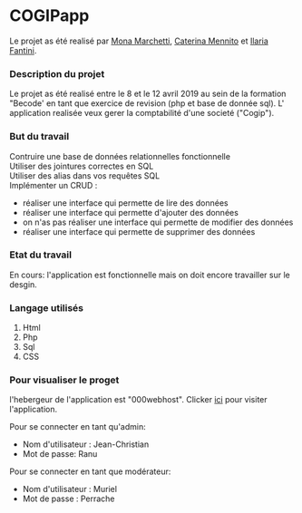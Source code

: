 # COGIPapp

Le projet as été realisé par [Mona Marchetti](https://github.com/MonaMarchetti), [Caterina Mennito](https://github.com/caterinamennito) et [Ilaria Fantini](https://github.com/IlariaFa). 

### Description du projet

Le projet as été realisé entre le 8 et le 12 avril 2019 au sein de la formation "Becode' en tant que exercice de revision (php et base de donnée sql). L' application realisée veux gerer la comptabilité d'une societé ("Cogip"). 


### But du travail

Contruire une base de données relationnelles fonctionnelle  
Utiliser des jointures correctes en SQL  
Utiliser des alias dans vos requêtes SQL  
Implémenter un CRUD :  
  - réaliser une interface qui permette de lire des données  
  - réaliser une interface qui permette d'ajouter des données  
  - on n'as pas réaliser une interface qui permette de modifier des données  
  - réaliser une interface qui permette de supprimer des données  

### Etat du travail

En cours: l'application est fonctionnelle mais on doit encore travailler sur le desgin. 

### Langage utilisés

1. Html
2. Php
3. Sql
4. CSS

### Pour visualiser le proget
l'hebergeur de l'application est "000webhost". Clicker [ici](https://ragazzapp.000webhostapp.com/index.php) pour visiter l'application.

Pour se connecter en tant qu'admin: 
  - Nom d'utilisateur : Jean-Christian
  - Mot de passe: Ranu
 
 Pour se connecter en tant que modérateur:
  - Nom d'utilisateur : Muriel
  - Mot de passe : Perrache
